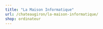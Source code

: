 ```yaml
---
title: "La Maison Informatique"
url: /chateaugiron/la-maison-informatique/
shop: ordinateur
---
```


